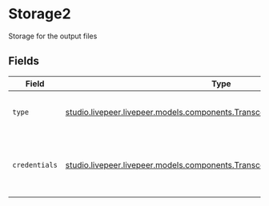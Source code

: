 # Storage2

Storage for the output files


## Fields

| Field                                                                                                                                          | Type                                                                                                                                           | Required                                                                                                                                       | Description                                                                                                                                    |
| ---------------------------------------------------------------------------------------------------------------------------------------------- | ---------------------------------------------------------------------------------------------------------------------------------------------- | ---------------------------------------------------------------------------------------------------------------------------------------------- | ---------------------------------------------------------------------------------------------------------------------------------------------- |
| `type`                                                                                                                                         | [studio.livepeer.livepeer.models.components.TranscodePayloadStorageType](../../models/components/TranscodePayloadStorageType.md)               | :heavy_check_mark:                                                                                                                             | Type of service used for output files                                                                                                          |
| `credentials`                                                                                                                                  | [studio.livepeer.livepeer.models.components.TranscodePayloadStorageCredentials](../../models/components/TranscodePayloadStorageCredentials.md) | :heavy_check_mark:                                                                                                                             | Delegation proof for Livepeer to be able to upload to<br/>web3.storage<br/>                                                                    |